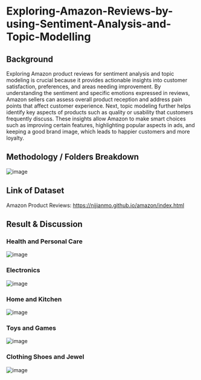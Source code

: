﻿# Exploring-Amazon-Reviews-by-using-Sentiment-Analysis-and-Topic-Modelling

## Background
Exploring Amazon product reviews for sentiment analysis and topic modeling is crucial because it provides actionable insights into customer satisfaction, preferences, and areas needing improvement. By understanding the sentiment and specific emotions expressed in reviews, Amazon sellers can assess overall product reception and address pain points that affect customer experience. Next, topic modeling further helps identify key aspects of products such as quality or usability that customers frequently discuss. These insights allow Amazon to make smart choices such as improving certain features, highlighting popular aspects in ads, and keeping a good brand image, which leads to happier customers and more loyalty.

## Methodology / Folders Breakdown
![image](https://github.com/user-attachments/assets/fd1c1d39-31f2-4858-b5b9-4a69a914aa10)

## Link of Dataset
Amazon Product Reviews: https://nijianmo.github.io/amazon/index.html

## Result & Discussion
### Health and Personal Care
![image](https://github.com/user-attachments/assets/8e9cf2a2-785b-4923-a429-58650faa8285)

### Electronics
![image](https://github.com/user-attachments/assets/876a76c5-e3ca-4fee-8116-f0e6707f15e5)

### Home and Kitchen
![image](https://github.com/user-attachments/assets/051a8c5b-5576-432f-9177-069cacbd3be4)

### Toys and Games
![image](https://github.com/user-attachments/assets/32216317-e339-4704-acd5-f3cc75f37418)

### Clothing Shoes and Jewel
![image](https://github.com/user-attachments/assets/4537fd1f-3ed2-48c8-a929-52c2c6e966da)

